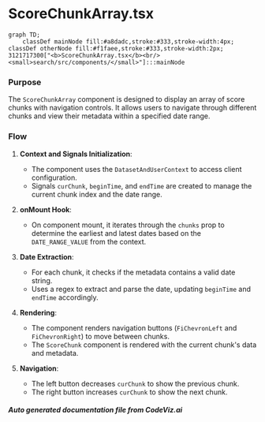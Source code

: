 # ScoreChunkArray.tsx

```mermaid
graph TD;
    classDef mainNode fill:#a8dadc,stroke:#333,stroke-width:4px;
classDef otherNode fill:#f1faee,stroke:#333,stroke-width:2px;
3121717300["<b>ScoreChunkArray.tsx</b><br/><small>search/src/components/</small>"]:::mainNode

```
### Purpose
The `ScoreChunkArray` component is designed to display an array of score chunks with navigation controls. It allows users to navigate through different chunks and view their metadata within a specified date range.

### Flow
1. **Context and Signals Initialization**:
   - The component uses the `DatasetAndUserContext` to access client configuration.
   - Signals `curChunk`, `beginTime`, and `endTime` are created to manage the current chunk index and the date range.

2. **onMount Hook**:
   - On component mount, it iterates through the `chunks` prop to determine the earliest and latest dates based on the `DATE_RANGE_VALUE` from the context.

3. **Date Extraction**:
   - For each chunk, it checks if the metadata contains a valid date string.
   - Uses a regex to extract and parse the date, updating `beginTime` and `endTime` accordingly.

4. **Rendering**:
   - The component renders navigation buttons (`FiChevronLeft` and `FiChevronRight`) to move between chunks.
   - The `ScoreChunk` component is rendered with the current chunk's data and metadata.

5. **Navigation**:
   - The left button decreases `curChunk` to show the previous chunk.
   - The right button increases `curChunk` to show the next chunk.

##### Auto generated documentation file from CodeViz.ai
